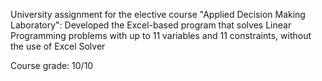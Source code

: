 University assignment for the elective course "Applied Decision Making Laboratory": Developed the Excel-based program that solves Linear Programming problems with up to 11 variables and 11 constraints, without the use of Excel Solver

Course grade: 10/10
